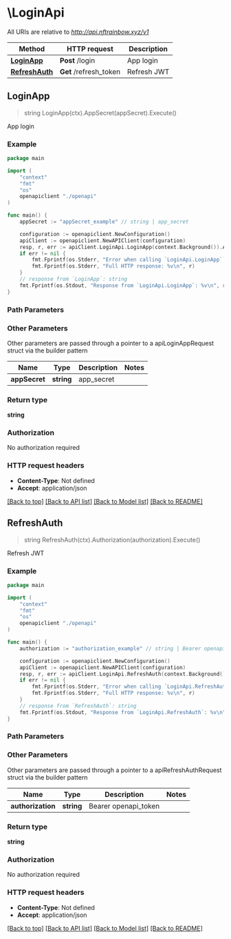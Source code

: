 # \LoginApi

All URIs are relative to *http://api.nftrainbow.xyz/v1*

Method | HTTP request | Description
------------- | ------------- | -------------
[**LoginApp**](LoginApi.md#LoginApp) | **Post** /login | App login
[**RefreshAuth**](LoginApi.md#RefreshAuth) | **Get** /refresh_token | Refresh JWT



## LoginApp

> string LoginApp(ctx).AppSecret(appSecret).Execute()

App login



### Example

```go
package main

import (
    "context"
    "fmt"
    "os"
    openapiclient "./openapi"
)

func main() {
    appSecret := "appSecret_example" // string | app_secret

    configuration := openapiclient.NewConfiguration()
    apiClient := openapiclient.NewAPIClient(configuration)
    resp, r, err := apiClient.LoginApi.LoginApp(context.Background()).AppSecret(appSecret).Execute()
    if err != nil {
        fmt.Fprintf(os.Stderr, "Error when calling `LoginApi.LoginApp``: %v\n", err)
        fmt.Fprintf(os.Stderr, "Full HTTP response: %v\n", r)
    }
    // response from `LoginApp`: string
    fmt.Fprintf(os.Stdout, "Response from `LoginApi.LoginApp`: %v\n", resp)
}
```

### Path Parameters



### Other Parameters

Other parameters are passed through a pointer to a apiLoginAppRequest struct via the builder pattern


Name | Type | Description  | Notes
------------- | ------------- | ------------- | -------------
 **appSecret** | **string** | app_secret | 

### Return type

**string**

### Authorization

No authorization required

### HTTP request headers

- **Content-Type**: Not defined
- **Accept**: application/json

[[Back to top]](#) [[Back to API list]](../README.md#documentation-for-api-endpoints)
[[Back to Model list]](../README.md#documentation-for-models)
[[Back to README]](../README.md)


## RefreshAuth

> string RefreshAuth(ctx).Authorization(authorization).Execute()

Refresh JWT



### Example

```go
package main

import (
    "context"
    "fmt"
    "os"
    openapiclient "./openapi"
)

func main() {
    authorization := "authorization_example" // string | Bearer openapi_token

    configuration := openapiclient.NewConfiguration()
    apiClient := openapiclient.NewAPIClient(configuration)
    resp, r, err := apiClient.LoginApi.RefreshAuth(context.Background()).Authorization(authorization).Execute()
    if err != nil {
        fmt.Fprintf(os.Stderr, "Error when calling `LoginApi.RefreshAuth``: %v\n", err)
        fmt.Fprintf(os.Stderr, "Full HTTP response: %v\n", r)
    }
    // response from `RefreshAuth`: string
    fmt.Fprintf(os.Stdout, "Response from `LoginApi.RefreshAuth`: %v\n", resp)
}
```

### Path Parameters



### Other Parameters

Other parameters are passed through a pointer to a apiRefreshAuthRequest struct via the builder pattern


Name | Type | Description  | Notes
------------- | ------------- | ------------- | -------------
 **authorization** | **string** | Bearer openapi_token | 

### Return type

**string**

### Authorization

No authorization required

### HTTP request headers

- **Content-Type**: Not defined
- **Accept**: application/json

[[Back to top]](#) [[Back to API list]](../README.md#documentation-for-api-endpoints)
[[Back to Model list]](../README.md#documentation-for-models)
[[Back to README]](../README.md)

